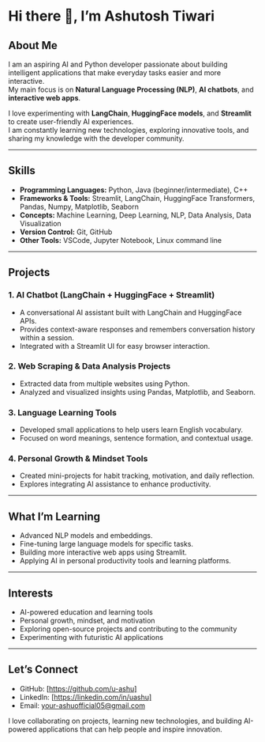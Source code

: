 # Hi there 👋, I’m Ashutosh Tiwari

## About Me
I am an aspiring AI and Python developer passionate about building intelligent applications that make everyday tasks easier and more interactive.  
My main focus is on **Natural Language Processing (NLP)**, **AI chatbots**, and **interactive web apps**.

I love experimenting with **LangChain**, **HuggingFace models**, and **Streamlit** to create user-friendly AI experiences.  
I am constantly learning new technologies, exploring innovative tools, and sharing my knowledge with the developer community.

---

## Skills
- **Programming Languages:** Python, Java (beginner/intermediate), C++
- **Frameworks & Tools:** Streamlit, LangChain, HuggingFace Transformers, Pandas, Numpy, Matplotlib, Seaborn
- **Concepts:** Machine Learning, Deep Learning, NLP, Data Analysis, Data Visualization
- **Version Control:** Git, GitHub
- **Other Tools:** VSCode, Jupyter Notebook, Linux command line

---

## Projects
### 1. AI Chatbot (LangChain + HuggingFace + Streamlit)
- A conversational AI assistant built with LangChain and HuggingFace APIs.
- Provides context-aware responses and remembers conversation history within a session.
- Integrated with a Streamlit UI for easy browser interaction.

### 2. Web Scraping & Data Analysis Projects
- Extracted data from multiple websites using Python.
- Analyzed and visualized insights using Pandas, Matplotlib, and Seaborn.

### 3. Language Learning Tools
- Developed small applications to help users learn English vocabulary.
- Focused on word meanings, sentence formation, and contextual usage.

### 4. Personal Growth & Mindset Tools
- Created mini-projects for habit tracking, motivation, and daily reflection.
- Explores integrating AI assistance to enhance productivity.

---

## What I’m Learning
- Advanced NLP models and embeddings.
- Fine-tuning large language models for specific tasks.
- Building more interactive web apps using Streamlit.
- Applying AI in personal productivity tools and learning platforms.

---

## Interests
- AI-powered education and learning tools
- Personal growth, mindset, and motivation
- Exploring open-source projects and contributing to the community
- Experimenting with futuristic AI applications

---

## Let’s Connect
- GitHub: [https://github.com/u-ashu]
- LinkedIn: [https://linkedin.com/in/uashu]
- Email: your-ashuofficial05@gmail.com

I love collaborating on projects, learning new technologies, and building AI-powered applications that can help people and inspire innovation.
